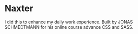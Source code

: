 # Naxter
I did this to enhance my daily work experience. Built by JONAS SCHMEDTMANN for his online course advance CSS and SASS. 

